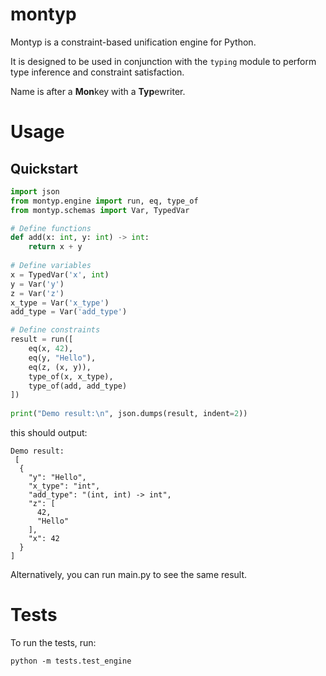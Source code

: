 # montyp

Montyp is a constraint-based unification engine for Python.

It is designed to be used in conjunction with the `typing` module to perform type inference and constraint satisfaction.

Name is after a **Mon**key with a **Typ**ewriter.

# Usage

## Quickstart
```python
import json
from montyp.engine import run, eq, type_of
from montyp.schemas import Var, TypedVar

# Define functions
def add(x: int, y: int) -> int:
    return x + y
    
# Define variables
x = TypedVar('x', int)
y = Var('y')
z = Var('z')
x_type = Var('x_type')
add_type = Var('add_type')

# Define constraints
result = run([
    eq(x, 42),
    eq(y, "Hello"),
    eq(z, (x, y)),
    type_of(x, x_type),
    type_of(add, add_type)
])
    
print("Demo result:\n", json.dumps(result, indent=2))
```

this should output:

```
Demo result:
 [
  {
    "y": "Hello",
    "x_type": "int",
    "add_type": "(int, int) -> int",
    "z": [
      42,
      "Hello"
    ],
    "x": 42
  }
]
```

Alternatively, you can run main.py to see the same result.

# Tests

To run the tests, run:

```
python -m tests.test_engine
```
